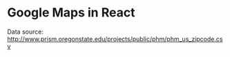 # Google Maps in React

Data source: http://www.prism.oregonstate.edu/projects/public/phm/phm_us_zipcode.csv
